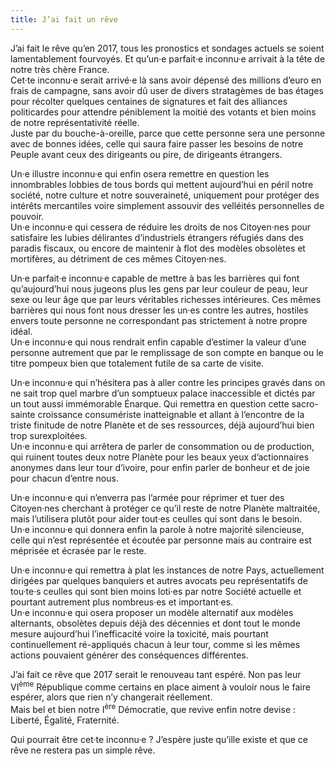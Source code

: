 ```yaml
---
title: J’ai fait un rêve
---
```


J’ai fait le rêve qu’en 2017, tous les pronostics et sondages actuels se soient lamentablement fourvoyés. Et qu’un·e parfait·e inconnu·e arrivait à la tête de notre très chère France.<br/>
Cet·te inconnu·e serait arrivé·e là sans avoir dépensé des millions d’euro en frais de campagne, sans avoir dû user de divers stratagèmes de bas étages pour récolter quelques centaines de signatures et fait des alliances politicardes pour attendre péniblement la moitié des votants et bien moins de notre représentativité réelle.<br/>
Juste par du bouche-à-oreille, parce que cette personne sera une personne avec de bonnes idées, celle qui saura faire passer les besoins de notre Peuple avant ceux des dirigeants ou pire, de dirigeants étrangers.

Un·e illustre inconnu·e qui enfin osera remettre en question les innombrables lobbies de tous bords qui mettent aujourd’hui en péril notre société, notre culture et notre souveraineté, uniquement pour protéger des intérêts mercantiles voire simplement assouvir des velléités personnelles de pouvoir.<br/>
Un·e inconnu·e qui cessera de réduire les droits de nos Citoyen·nes pour satisfaire les lubies délirantes d’industriels étrangers réfugiés dans des paradis fiscaux, ou encore de maintenir à flot des modèles obsolètes et mortifères, au détriment de ces mêmes Citoyen·nes.

Un·e parfait·e inconnu·e capable de mettre à bas les barrières qui font qu’aujourd’hui nous jugeons plus les gens par leur couleur de peau, leur sexe ou leur âge que par leurs véritables richesses intérieures. Ces mêmes barrières qui nous font nous dresser les un·es contre les autres, hostiles envers toute personne ne correspondant pas strictement à notre propre idéal.<br/>
Un·e inconnu·e qui nous rendrait enfin capable d’estimer la valeur d’une personne autrement que par le remplissage de son compte en banque ou le titre pompeux bien que totalement futile de sa carte de visite.

Un·e inconnu·e qui n’hésitera pas à aller contre les principes gravés dans on ne sait trop quel marbre d’un somptueux palace inaccessible et dictés par un tout aussi immémorable Énarque. Qui remettra en question cette sacro-sainte croissance consumériste inatteignable et allant à l’encontre de la triste finitude de notre Planète et de ses ressources, déjà aujourd’hui bien trop surexploitées.<br/>
Un·e inconnu·e qui arrêtera de parler de consommation ou de production, qui ruinent toutes deux notre Planète pour les beaux yeux d’actionnaires anonymes dans leur tour d’ivoire, pour enfin parler de bonheur et de joie pour chacun d’entre nous.

Un·e inconnu·e qui n’enverra pas l’armée pour réprimer et tuer des Citoyen·nes cherchant à protéger ce qu’il reste de notre Planète maltraitée, mais l’utilisera plutôt pour aider tout·es ceulles qui sont dans le besoin.<br/>
Un·e inconnu·e qui donnera enfin la parole à notre majorité silencieuse, celle qui n’est représentée et écoutée par personne mais au contraire est méprisée et écrasée par le reste.

Un·e inconnu·e qui remettra à plat les instances de notre Pays, actuellement dirigées par quelques banquiers et autres avocats peu représentatifs de tou·te·s ceulles qui sont bien moins loti·es par notre Société actuelle et pourtant autrement plus nombreus·es et important·es.<br/>
Un·e inconnu·e qui osera proposer un modèle alternatif aux modèles alternants, obsolètes depuis déjà des décennies et dont tout le monde mesure aujourd’hui l’inefficacité voire la toxicité, mais pourtant continuellement ré-appliqués chacun à leur tour, comme si les mêmes actions pouvaient générer des conséquences différentes.

J’ai fait ce rêve que 2017 serait le renouveau tant espéré. Non pas leur VI<sup>ème</sup> République comme certains en place aiment à vouloir nous le faire espérer, alors que rien n’y changerait réellement.<br/>
Mais bel et bien notre I<sup>ère</sup> Démocratie, que revive enfin notre devise : Liberté, Égalité, Fraternité.

Qui pourrait être cet·te inconnu·e ? J’espère juste qu’ille existe et que ce rêve ne restera pas un simple rêve.
